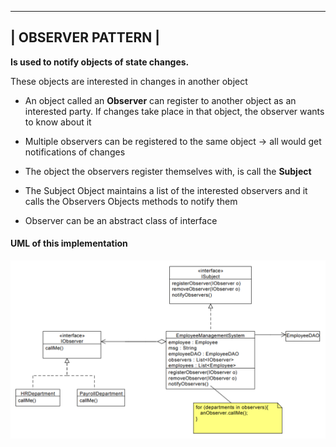 --------------------
| OBSERVER PATTERN |
--------------------

**Is used to notify objects of state changes.**

These objects are interested in changes in another object

* An object called an **Observer** can register to another object
as an interested party. If changes take place in that object, the
observer wants to know about it

* Multiple observers can be registered to the same object &rarr; all would get notifications of changes

* The object the observers register themselves with, is call the **Subject**

* The Subject Object maintains a list of the interested observers and it calls the Observers Objects methods to notify them

* Observer can be an abstract class of interface

#### UML of this implementation


![UML of an Observer Pattern](Observer_Pattern_UML.png)
